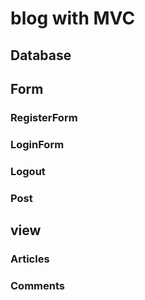 # blog with MVC

## Database

## Form
### RegisterForm  
### LoginForm  
### Logout  
### Post  

## view
### Articles
### Comments

